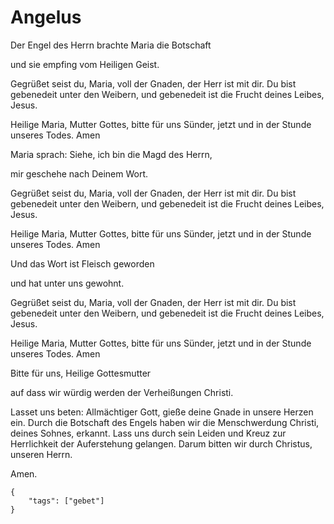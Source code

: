 # Angelus

Der Engel des Herrn brachte Maria die Botschaft

und sie empfing vom Heiligen Geist.

Gegrüßet seist du, Maria, voll der Gnaden, der Herr ist mit dir. 
Du bist gebenedeit unter den Weibern, 
und gebenedeit ist die Frucht deines Leibes, Jesus.

Heilige Maria, Mutter Gottes, bitte für uns Sünder,
jetzt und in der Stunde unseres Todes. Amen

Maria sprach: Siehe, ich bin die Magd des Herrn,

mir geschehe nach Deinem Wort.

Gegrüßet seist du, Maria, voll der Gnaden, der Herr ist mit dir. 
Du bist gebenedeit unter den Weibern, 
und gebenedeit ist die Frucht deines Leibes, Jesus.

Heilige Maria, Mutter Gottes, bitte für uns Sünder,
jetzt und in der Stunde unseres Todes. Amen

Und das Wort ist Fleisch geworden

und hat unter uns gewohnt.

Gegrüßet seist du, Maria, voll der Gnaden, der Herr ist mit dir. 
Du bist gebenedeit unter den Weibern, 
und gebenedeit ist die Frucht deines Leibes, Jesus.

Heilige Maria, Mutter Gottes, bitte für uns Sünder,
jetzt und in der Stunde unseres Todes. Amen

Bitte für uns, Heilige Gottesmutter

auf dass wir würdig werden der Verheißungen Christi.

Lasset uns beten: Allmächtiger Gott, gieße deine Gnade in unsere Herzen ein. 
Durch die Botschaft des Engels haben wir die Menschwerdung Christi, deines Sohnes, 
erkannt. Lass uns durch sein Leiden und Kreuz zur Herrlichkeit der Auferstehung 
gelangen. Darum bitten wir durch Christus, unseren Herrn.

Amen.

```
{
    "tags": ["gebet"]
}
```